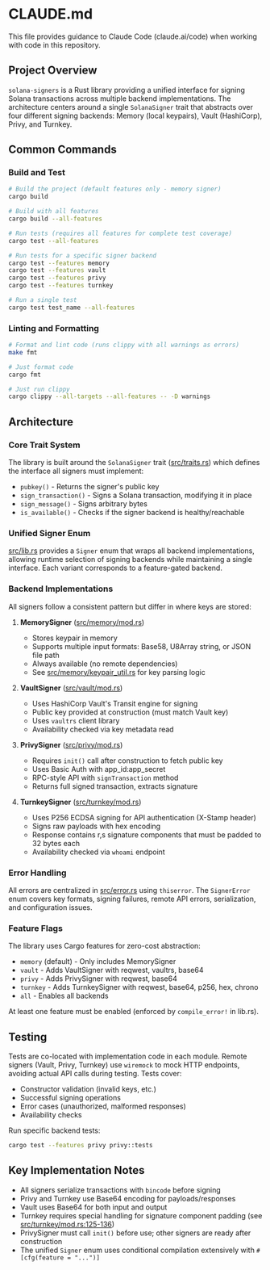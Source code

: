 # CLAUDE.md

This file provides guidance to Claude Code (claude.ai/code) when working with code in this repository.

## Project Overview

`solana-signers` is a Rust library providing a unified interface for signing Solana transactions across multiple backend implementations. The architecture centers around a single `SolanaSigner` trait that abstracts over four different signing backends: Memory (local keypairs), Vault (HashiCorp), Privy, and Turnkey.

## Common Commands

### Build and Test
```bash
# Build the project (default features only - memory signer)
cargo build

# Build with all features
cargo build --all-features

# Run tests (requires all features for complete test coverage)
cargo test --all-features

# Run tests for a specific signer backend
cargo test --features memory
cargo test --features vault
cargo test --features privy
cargo test --features turnkey

# Run a single test
cargo test test_name --all-features
```

### Linting and Formatting
```bash
# Format and lint code (runs clippy with all warnings as errors)
make fmt

# Just format code
cargo fmt

# Just run clippy
cargo clippy --all-targets --all-features -- -D warnings
```

## Architecture

### Core Trait System

The library is built around the `SolanaSigner` trait ([src/traits.rs](src/traits.rs)) which defines the interface all signers must implement:
- `pubkey()` - Returns the signer's public key
- `sign_transaction()` - Signs a Solana transaction, modifying it in place
- `sign_message()` - Signs arbitrary bytes
- `is_available()` - Checks if the signer backend is healthy/reachable

### Unified Signer Enum

[src/lib.rs](src/lib.rs) provides a `Signer` enum that wraps all backend implementations, allowing runtime selection of signing backends while maintaining a single interface. Each variant corresponds to a feature-gated backend.

### Backend Implementations

All signers follow a consistent pattern but differ in where keys are stored:

1. **MemorySigner** ([src/memory/mod.rs](src/memory/mod.rs))
   - Stores keypair in memory
   - Supports multiple input formats: Base58, U8Array string, or JSON file path
   - Always available (no remote dependencies)
   - See [src/memory/keypair_util.rs](src/memory/keypair_util.rs) for key parsing logic

2. **VaultSigner** ([src/vault/mod.rs](src/vault/mod.rs))
   - Uses HashiCorp Vault's Transit engine for signing
   - Public key provided at construction (must match Vault key)
   - Uses `vaultrs` client library
   - Availability checked via key metadata read

3. **PrivySigner** ([src/privy/mod.rs](src/privy/mod.rs))
   - Requires `init()` call after construction to fetch public key
   - Uses Basic Auth with app_id:app_secret
   - RPC-style API with `signTransaction` method
   - Returns full signed transaction, extracts signature

4. **TurnkeySigner** ([src/turnkey/mod.rs](src/turnkey/mod.rs))
   - Uses P256 ECDSA signing for API authentication (X-Stamp header)
   - Signs raw payloads with hex encoding
   - Response contains r,s signature components that must be padded to 32 bytes each
   - Availability checked via `whoami` endpoint

### Error Handling

All errors are centralized in [src/error.rs](src/error.rs) using `thiserror`. The `SignerError` enum covers key formats, signing failures, remote API errors, serialization, and configuration issues.

### Feature Flags

The library uses Cargo features for zero-cost abstraction:
- `memory` (default) - Only includes MemorySigner
- `vault` - Adds VaultSigner with reqwest, vaultrs, base64
- `privy` - Adds PrivySigner with reqwest, base64
- `turnkey` - Adds TurnkeySigner with reqwest, base64, p256, hex, chrono
- `all` - Enables all backends

At least one feature must be enabled (enforced by `compile_error!` in lib.rs).

## Testing

Tests are co-located with implementation code in each module. Remote signers (Vault, Privy, Turnkey) use `wiremock` to mock HTTP endpoints, avoiding actual API calls during testing. Tests cover:
- Constructor validation (invalid keys, etc.)
- Successful signing operations
- Error cases (unauthorized, malformed responses)
- Availability checks

Run specific backend tests:
```bash
cargo test --features privy privy::tests
```

## Key Implementation Notes

- All signers serialize transactions with `bincode` before signing
- Privy and Turnkey use Base64 encoding for payloads/responses
- Vault uses Base64 for both input and output
- Turnkey requires special handling for signature component padding (see [src/turnkey/mod.rs:125-136](src/turnkey/mod.rs))
- PrivySigner must call `init()` before use; other signers are ready after construction
- The unified `Signer` enum uses conditional compilation extensively with `#[cfg(feature = "...")]`

